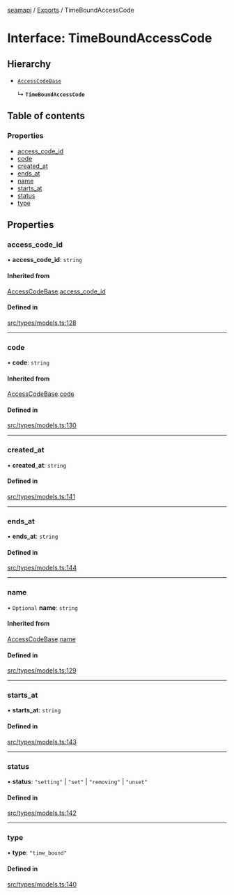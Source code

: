[seamapi](../README.md) / [Exports](../modules.md) / TimeBoundAccessCode

# Interface: TimeBoundAccessCode

## Hierarchy

- [`AccessCodeBase`](AccessCodeBase.md)

  ↳ **`TimeBoundAccessCode`**

## Table of contents

### Properties

- [access\_code\_id](TimeBoundAccessCode.md#access_code_id)
- [code](TimeBoundAccessCode.md#code)
- [created\_at](TimeBoundAccessCode.md#created_at)
- [ends\_at](TimeBoundAccessCode.md#ends_at)
- [name](TimeBoundAccessCode.md#name)
- [starts\_at](TimeBoundAccessCode.md#starts_at)
- [status](TimeBoundAccessCode.md#status)
- [type](TimeBoundAccessCode.md#type)

## Properties

### access\_code\_id

• **access\_code\_id**: `string`

#### Inherited from

[AccessCodeBase](AccessCodeBase.md).[access_code_id](AccessCodeBase.md#access_code_id)

#### Defined in

[src/types/models.ts:128](https://github.com/seamapi/seamapi-javascript/blob/main/src/types/models.ts#L128)

___

### code

• **code**: `string`

#### Inherited from

[AccessCodeBase](AccessCodeBase.md).[code](AccessCodeBase.md#code)

#### Defined in

[src/types/models.ts:130](https://github.com/seamapi/seamapi-javascript/blob/main/src/types/models.ts#L130)

___

### created\_at

• **created\_at**: `string`

#### Defined in

[src/types/models.ts:141](https://github.com/seamapi/seamapi-javascript/blob/main/src/types/models.ts#L141)

___

### ends\_at

• **ends\_at**: `string`

#### Defined in

[src/types/models.ts:144](https://github.com/seamapi/seamapi-javascript/blob/main/src/types/models.ts#L144)

___

### name

• `Optional` **name**: `string`

#### Inherited from

[AccessCodeBase](AccessCodeBase.md).[name](AccessCodeBase.md#name)

#### Defined in

[src/types/models.ts:129](https://github.com/seamapi/seamapi-javascript/blob/main/src/types/models.ts#L129)

___

### starts\_at

• **starts\_at**: `string`

#### Defined in

[src/types/models.ts:143](https://github.com/seamapi/seamapi-javascript/blob/main/src/types/models.ts#L143)

___

### status

• **status**: ``"setting"`` \| ``"set"`` \| ``"removing"`` \| ``"unset"``

#### Defined in

[src/types/models.ts:142](https://github.com/seamapi/seamapi-javascript/blob/main/src/types/models.ts#L142)

___

### type

• **type**: ``"time_bound"``

#### Defined in

[src/types/models.ts:140](https://github.com/seamapi/seamapi-javascript/blob/main/src/types/models.ts#L140)

